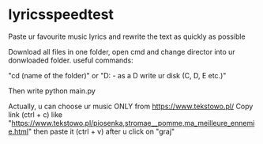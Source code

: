 # lyricsspeedtest
Paste ur favourite music lyrics and rewrite the text as quickly as possible

Download all files in one folder, open cmd and change director into ur donwloaded folder.
useful commands:

"cd (name of the folder)" or "D: - as a D write ur disk (C, D, E etc.)"

Then write python main.py

Actually, u can choose ur music ONLY from https://www.tekstowo.pl/
Copy link (ctrl + c) like "https://www.tekstowo.pl/piosenka,stromae__pomme,ma_meilleure_ennemie.html"
then paste it (ctrl + v) after u click on "graj"
